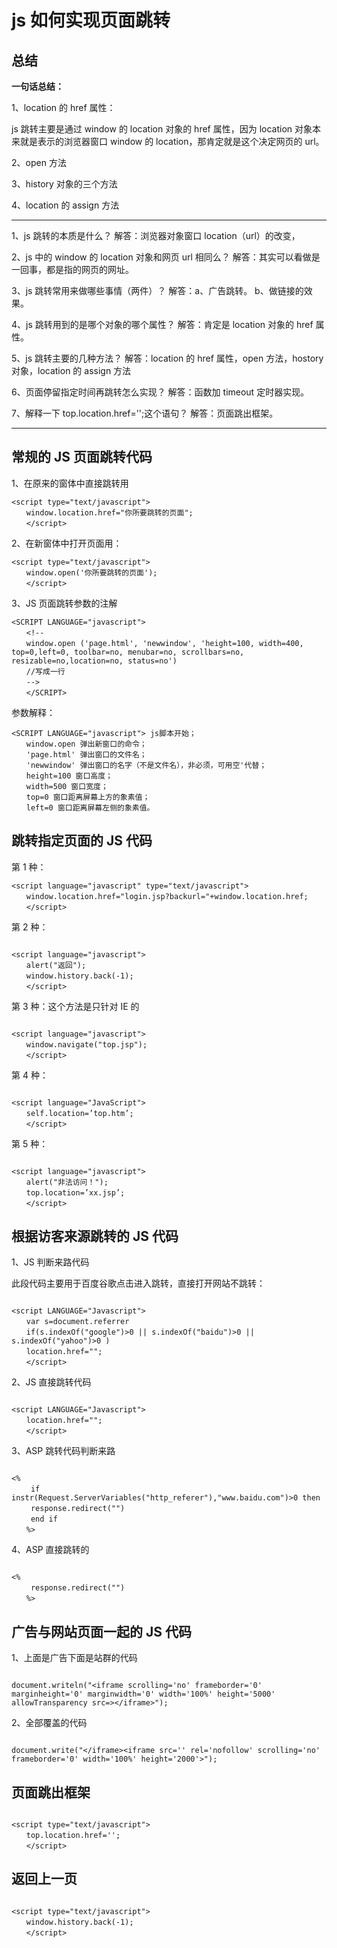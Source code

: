 # js 如何实现页面跳转

## 总结

**一句话总结：**

1、location 的 href 属性：

js 跳转主要是通过 window 的 location 对象的 href 属性，因为 location 对象本来就是表示的浏览器窗口 window 的 location，那肯定就是这个决定网页的 url。

2、open 方法

3、history 对象的三个方法

4、location 的 assign 方法

---

1、js 跳转的本质是什么？
解答：浏览器对象窗口 location（url）的改变，

2、js 中的 window 的 location 对象和网页 url 相同么？
解答：其实可以看做是一回事，都是指的网页的网址。

3、js 跳转常用来做哪些事情（两件）？
解答：a、广告跳转。 b、做链接的效果。

4、js 跳转用到的是哪个对象的哪个属性？
解答：肯定是 location 对象的 href 属性。

5、js 跳转主要的几种方法？
解答：location 的 href 属性，open 方法，hostory 对象，location 的 assign 方法

6、页面停留指定时间再跳转怎么实现？
解答：函数加 timeout 定时器实现。

7、解释一下 top.location.href='';这个语句？
解答：页面跳出框架。

---

## 常规的 JS 页面跳转代码

1、在原来的窗体中直接跳转用

```
<script type="text/javascript">
　　window.location.href="你所要跳转的页面";
　　</script>
```

2、在新窗体中打开页面用：

```
<script type="text/javascript">
　　window.open('你所要跳转的页面');
　　</script>
```

3、JS 页面跳转参数的注解

```
<SCRIPT LANGUAGE="javascript">
　　<!--
　　window.open ('page.html', 'newwindow', 'height=100, width=400, top=0,left=0, toolbar=no, menubar=no, scrollbars=no, resizable=no,location=no, status=no')
　　//写成一行
　　-->
　　</SCRIPT>
```

参数解释：

```
<SCRIPT LANGUAGE="javascript"> js脚本开始；
　　window.open 弹出新窗口的命令；
　　'page.html' 弹出窗口的文件名；
　　'newwindow' 弹出窗口的名字（不是文件名），非必须，可用空'代替；
　　height=100 窗口高度；
　　width=500 窗口宽度；
　　top=0 窗口距离屏幕上方的象素值；
　　left=0 窗口距离屏幕左侧的象素值。
```

## 跳转指定页面的 JS 代码

第 1 种：

```
<script language="javascript" type="text/javascript">
　　window.location.href="login.jsp?backurl="+window.location.href;
　　</script>

```

第 2 种：

```

<script language="javascript">
　　alert("返回");
　　window.history.back(-1);
　　</script>

```

第 3 种：这个方法是只针对 IE 的

```

<script language="javascript">
　　window.navigate("top.jsp");
　　</script>

```

第 4 种：

```

<script language="JavaScript">
　　self.location=’top.htm’;
　　</script>

```

第 5 种：

```

<script language="javascript">
　　alert("非法访问！");
　　top.location=’xx.jsp’;
　　</script>

```

## 根据访客来源跳转的 JS 代码

1、JS 判断来路代码

此段代码主要用于百度谷歌点击进入跳转，直接打开网站不跳转：

```

<script LANGUAGE="Javascript">
　　var s=document.referrer
　　if(s.indexOf("google")>0 || s.indexOf("baidu")>0 || s.indexOf("yahoo")>0 )
　　location.href="";
　　</script>

```

2、JS 直接跳转代码

```

<script LANGUAGE="Javascript">
　　location.href="";
　　</script>

```

3、ASP 跳转代码判断来路

```

<%
　　 if instr(Request.ServerVariables("http_referer"),"www.baidu.com")>0 then
　　 response.redirect("")
　　 end if
　　%>

```

4、ASP 直接跳转的

```

<%
　　 response.redirect("")
　　%>

```

## 广告与网站页面一起的 JS 代码

1、上面是广告下面是站群的代码

```

document.writeln("<iframe scrolling='no' frameborder='0' marginheight='0' marginwidth='0' width='100%' height='5000' allowTransparency src=></iframe>");

```

2、全部覆盖的代码

```

document.write("</iframe><iframe src='' rel='nofollow' scrolling='no' frameborder='0' width='100%' height='2000'>");

```

## 页面跳出框架

```

<script type="text/javascript">
　　top.location.href='';
　　</script>

```

## 返回上一页

```

<script type="text/javascript">
　　window.history.back(-1);
　　</script>

```
